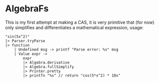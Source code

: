 # AlgebraFs
This is my first attempt at making a CAS, it is very primitive that (for now) only simplifies and differentiates a mathematical expression, usage:
```
"sin(5x^2)"
|> Parser.tryParse 
|> function 
    | Undefined msg -> printf "Parse error: %s" msg
    | Value expr -> 
        expr
        |> Algebra.derivative
        |> Algebra.fullSimplify
        |> Printer.pretty
        |> printfn "%s" // return "cos(5*x^2) * 10x"
```
